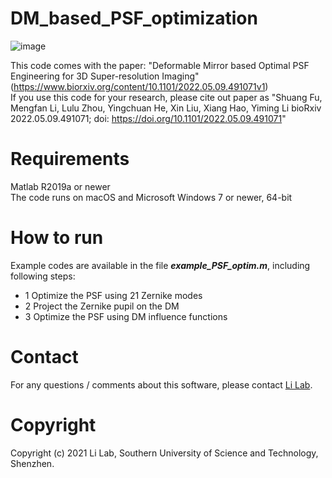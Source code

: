 # DM_based_PSF_optimization  
![image](https://user-images.githubusercontent.com/67769465/156370211-077ec8b0-e14c-4fde-bacb-728a9f30eb91.png)

This code comes with the paper: "Deformable Mirror based Optimal PSF Engineering for 3D Super-resolution Imaging" (https://www.biorxiv.org/content/10.1101/2022.05.09.491071v1)  
If you use this code for your research, please cite out paper as
"Shuang Fu, Mengfan Li, Lulu Zhou, Yingchuan He, Xin Liu, Xiang Hao, Yiming Li
bioRxiv 2022.05.09.491071; doi: https://doi.org/10.1101/2022.05.09.491071"

# Requirements
Matlab R2019a or newer  
The code runs on macOS and Microsoft Windows 7 or newer, 64-bit

# How to run
Example codes are available in the file ***example_PSF_optim.m***, including following steps:  
* 1 Optimize the PSF using 21 Zernike modes  
* 2 Project the Zernike pupil on the DM
* 3 Optimize the PSF using DM influence functions

# Contact
For any questions / comments about this software, please contact [Li Lab](https://faculty.sustech.edu.cn/liym2019/en/).

# Copyright
Copyright (c) 2021 Li Lab, Southern University of Science and Technology, Shenzhen.
